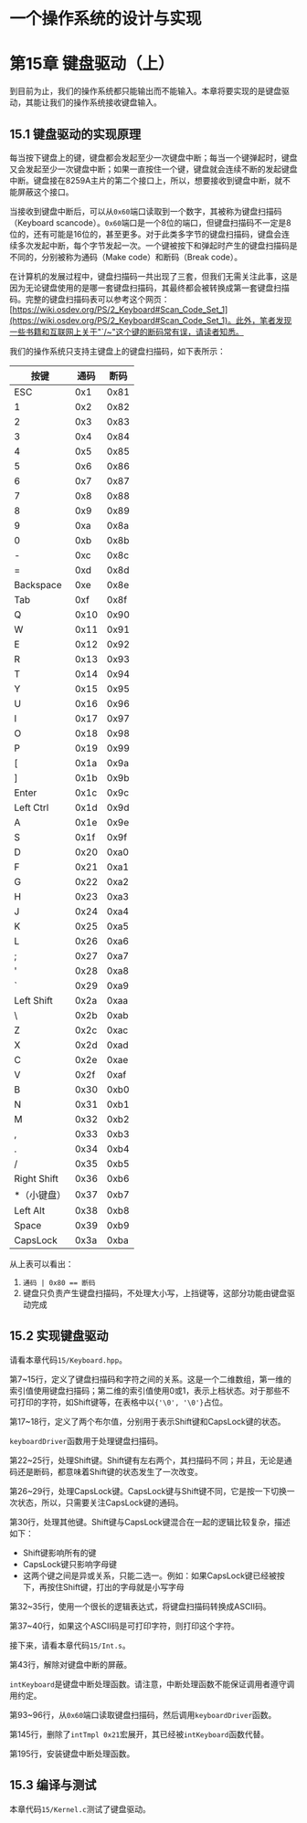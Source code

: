 # 一个操作系统的设计与实现

# 第15章 键盘驱动（上）

到目前为止，我们的操作系统都只能输出而不能输入。本章将要实现的是键盘驱动，其能让我们的操作系统接收键盘输入。

## 15.1 键盘驱动的实现原理

每当按下键盘上的键，键盘都会发起至少一次键盘中断；每当一个键弹起时，键盘又会发起至少一次键盘中断；如果一直按住一个键，键盘就会连续不断的发起键盘中断。键盘接在8259A主片的第二个接口上，所以，想要接收到键盘中断，就不能屏蔽这个接口。

当接收到键盘中断后，可以从`0x60`端口读取到一个数字，其被称为键盘扫描码（Keyboard scancode）。`0x60`端口是一个8位的端口，但键盘扫描码不一定是8位的，还有可能是16位的，甚至更多。对于此类多字节的键盘扫描码，键盘会连续多次发起中断，每个字节发起一次。一个键被按下和弹起时产生的键盘扫描码是不同的，分别被称为通码（Make code）和断码（Break code）。

在计算机的发展过程中，键盘扫描码一共出现了三套，但我们无需关注此事，这是因为无论键盘使用的是哪一套键盘扫描码，其最终都会被转换成第一套键盘扫描码。完整的键盘扫描码表可以参考这个网页：[https://wiki.osdev.org/PS/2_Keyboard#Scan_Code_Set_1](https://wiki.osdev.org/PS/2_Keyboard#Scan_Code_Set_1)。此外，笔者发现一些书籍和互联网上关于"`/~"这个键的断码常有误，请读者知悉。

我们的操作系统只支持主键盘上的键盘扫描码，如下表所示：

| 按键        | 通码 | 断码 |
| ----------- | ---- | ---- |
| ESC         | 0x1  | 0x81 |
| 1           | 0x2  | 0x82 |
| 2           | 0x3  | 0x83 |
| 3           | 0x4  | 0x84 |
| 4           | 0x5  | 0x85 |
| 5           | 0x6  | 0x86 |
| 6           | 0x7  | 0x87 |
| 7           | 0x8  | 0x88 |
| 8           | 0x9  | 0x89 |
| 9           | 0xa  | 0x8a |
| 0           | 0xb  | 0x8b |
| -           | 0xc  | 0x8c |
| =           | 0xd  | 0x8d |
| Backspace   | 0xe  | 0x8e |
| Tab         | 0xf  | 0x8f |
| Q           | 0x10 | 0x90 |
| W           | 0x11 | 0x91 |
| E           | 0x12 | 0x92 |
| R           | 0x13 | 0x93 |
| T           | 0x14 | 0x94 |
| Y           | 0x15 | 0x95 |
| U           | 0x16 | 0x96 |
| I           | 0x17 | 0x97 |
| O           | 0x18 | 0x98 |
| P           | 0x19 | 0x99 |
| [           | 0x1a | 0x9a |
| ]           | 0x1b | 0x9b |
| Enter       | 0x1c | 0x9c |
| Left Ctrl   | 0x1d | 0x9d |
| A           | 0x1e | 0x9e |
| S           | 0x1f | 0x9f |
| D           | 0x20 | 0xa0 |
| F           | 0x21 | 0xa1 |
| G           | 0x22 | 0xa2 |
| H           | 0x23 | 0xa3 |
| J           | 0x24 | 0xa4 |
| K           | 0x25 | 0xa5 |
| L           | 0x26 | 0xa6 |
| ;           | 0x27 | 0xa7 |
| '           | 0x28 | 0xa8 |
| `           | 0x29 | 0xa9 |
| Left Shift  | 0x2a | 0xaa |
| \           | 0x2b | 0xab |
| Z           | 0x2c | 0xac |
| X           | 0x2d | 0xad |
| C           | 0x2e | 0xae |
| V           | 0x2f | 0xaf |
| B           | 0x30 | 0xb0 |
| N           | 0x31 | 0xb1 |
| M           | 0x32 | 0xb2 |
| ,           | 0x33 | 0xb3 |
| .           | 0x34 | 0xb4 |
| /           | 0x35 | 0xb5 |
| Right Shift | 0x36 | 0xb6 |
| *（小键盘） | 0x37 | 0xb7 |
| Left Alt    | 0x38 | 0xb8 |
| Space       | 0x39 | 0xb9 |
| CapsLock    | 0x3a | 0xba |

从上表可以看出：

1. `通码 | 0x80 == 断码`
2. 键盘只负责产生键盘扫描码，不处理大小写，上挡键等，这部分功能由键盘驱动完成

## 15.2 实现键盘驱动

请看本章代码`15/Keyboard.hpp`。

第7\~15行，定义了键盘扫描码和字符之间的关系。这是一个二维数组，第一维的索引值使用键盘扫描码；第二维的索引值使用0或1，表示上档状态。对于那些不可打印的字符，如Shift键等，在表格中以`{'\0', '\0'}`占位。

第17\~18行，定义了两个布尔值，分别用于表示Shift键和CapsLock键的状态。

`keyboardDriver`函数用于处理键盘扫描码。

第22\~25行，处理Shift键。Shift键有左右两个，其扫描码不同；并且，无论是通码还是断码，都意味着Shift键的状态发生了一次改变。

第26\~29行，处理CapsLock键。CapsLock键与Shift键不同，它是按一下切换一次状态，所以，只需要关注CapsLock键的通码。

第30行，处理其他键。Shift键与CapsLock键混合在一起的逻辑比较复杂，描述如下：

* Shift键影响所有的键
* CapsLock键只影响字母键
* 这两个键之间是异或关系，只能二选一。例如：如果CapsLock键已经被按下，再按住Shift键，打出的字母就是小写字母

第32\~35行，使用一个很长的逻辑表达式，将键盘扫描码转换成ASCII码。

第37\~40行，如果这个ASCII码是可打印字符，则打印这个字符。

接下来，请看本章代码`15/Int.s`。

第43行，解除对键盘中断的屏蔽。

`intKeyboard`是键盘中断处理函数。请注意，中断处理函数不能保证调用者遵守调用约定。

第93\~96行，从`0x60`端口读取键盘扫描码，然后调用`keyboardDriver`函数。

第145行，删除了`intTmpl 0x21`宏展开，其已经被`intKeyboard`函数代替。

第195行，安装键盘中断处理函数。

## 15.3 编译与测试

本章代码`15/Kernel.c`测试了键盘驱动。

